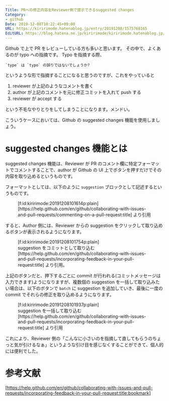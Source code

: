 ```yaml
---
Title: PRへの修正内容をReviewer側で提示できるsuggested changes
Category:
- github
Date: 2019-12-08T10:22:45+09:00
URL: https://kiririmode.hatenablog.jp/entry/20191208/1575768165
EditURL: https://blog.hatena.ne.jp/kiririmode/kiririmode.hatenablog.jp/atom/entry/26006613478363149
---
```


Github で上で PR をレビューしている方も多いと思います。
その中で、よくあるのが typo への指摘です。 Typo を指摘する際、
```
`type` は `typo` の誤りではないでしょうか?
```
というような形で指摘することになると思うのですが、これをやっていると

1. reviewer が上記のようなコメントを書く
2. author が上記のコメントを元に修正コミットを入れて push する
3. reviewer が accept する

という不毛なやりとりをしてしまうことになります。メンドい。

こういうケースにおいては、Github の suggested changes 機能を使用しましょう。


# suggested changes 機能とは

suggested changes 機能は、Reviewer が PR のコメント欄に特定フォーマットでコメントすることで、author が Github の UI 上でボタンを押すだけでその内容を取り込めるというものです。

フォーマットとしては、以下のように `suggestion` ブロックとして記述するというものです。

<figure class="figure-image figure-image-fotolife" title="[https://help.github.com/en/github/collaborating-with-issues-and-pull-requests/commenting-on-a-pull-request:title] より引用">[f:id:kiririmode:20191208101614p:plain]<figcaption>[https://help.github.com/en/github/collaborating-with-issues-and-pull-requests/commenting-on-a-pull-request:title] より引用</figcaption></figure>

すると、Author 側には、Reviewer からの suggestion をクリックして取り込めるボタンが表示されるようになります。

<figure class="figure-image figure-image-fotolife" title="suggestion をコミットとして取り込む [https://help.github.com/en/github/collaborating-with-issues-and-pull-requests/incorporating-feedback-in-your-pull-request:title] より引用。">[f:id:kiririmode:20191208101754p:plain]<figcaption>suggestion をコミットとして取り込む [https://help.github.com/en/github/collaborating-with-issues-and-pull-requests/incorporating-feedback-in-your-pull-request:title] より引用。</figcaption></figure>

上記のボタンだと、押下するごとに commit が行われる(コミットメッセージは入力できます)ようになりますが、複数個の suggestion を一括して取り込みたい場合は、以下のボタンで `batch` に suggestion を追加していき、最後に一度の commit でそれらの修正を取り込めるようになります。
<figure class="figure-image figure-image-fotolife" title="suggestion を一括して取り込む [https://help.github.com/en/github/collaborating-with-issues-and-pull-requests/incorporating-feedback-in-your-pull-request:title] より引用">[f:id:kiririmode:20191208101937p:plain]<figcaption>suggestion を一括して取り込む [https://help.github.com/en/github/collaborating-with-issues-and-pull-requests/incorporating-feedback-in-your-pull-request:title] より引用</figcaption></figure>

これにより、Reviewer 側の「こんなに小さいのを指摘して直してもらうのちょっと気が引けるなぁ」というような引け目を感じなくすることができて、個人的には便利でした。

# 参考文献

[https://help.github.com/en/github/collaborating-with-issues-and-pull-requests/incorporating-feedback-in-your-pull-request:title:bookmark]

